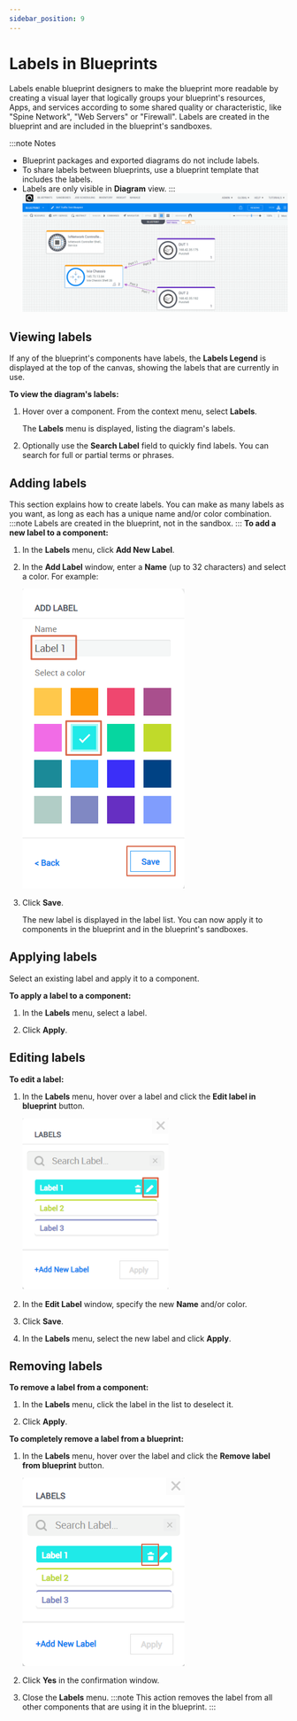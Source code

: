 ```yaml
---
sidebar_position: 9
---
```


# Labels in Blueprints

Labels enable blueprint designers to make the blueprint more readable by creating a visual layer that logically groups your blueprint's resources, Apps, and services according to some shared quality or characteristic, like "Spine Network", "Web Servers" or "Firewall". Labels are created in the blueprint and are included in the blueprint's sandboxes.

:::note Notes
- Blueprint packages and exported diagrams do not include labels.
- To share labels between blueprints, use a blueprint template that includes the labels.
- Labels are only visible in **Diagram** view.
:::
![](/Images/CloudShell-Portal/Lab-Management/Environments/blueprint-labels-screenshot.png)

## Viewing labels

If any of the blueprint's components have labels, the **Labels Legend** is displayed at the top of the canvas, showing the labels that are currently in use.

**To view the diagram's labels:**

1. Hover over a component. From the context menu, select **Labels**.
    
    The **Labels** menu is displayed, listing the diagram's labels.
    
2. Optionally use the **Search Label** field to quickly find labels. You can search for full or partial terms or phrases.

## Adding labels

This section explains how to create labels. You can make as many labels as you want, as long as each has a unique name and/or color combination.
:::note
Labels are created in the blueprint, not in the sandbox.
:::
**To add a new label to a component:**

1. In the **Labels** menu, click **Add New Label**.
2. In the **Add Label** window, enter a **Name** (up to 32 characters) and select a color. For example:
    
    ![](/Images/CloudShell-Portal/Lab-Management/Environments/Updated-add-label.png)
    
3. Click **Save**.
    
    The new label is displayed in the label list. You can now apply it to components in the blueprint and in the blueprint's sandboxes.
    

## Applying labels

Select an existing label and apply it to a component.

**To apply a label to a component:**

1. In the **Labels** menu, select a label.
    
2. Click **Apply**.
    

## Editing labels

**To edit a label:**

1. In the **Labels** menu, hover over a label and click the **Edit label in blueprint** button.
    
    ![](/Images/CloudShell-Portal/Lab-Management/Environments/UpdatedR-Edit-Existing-Label_264x310.png)
    
2. In the **Edit Label** window, specify the new **Name** and/or color.
3. Click **Save**.
4. In the **Labels** menu, select the new label and click **Apply**.

## Removing labels

**To remove a label from a component:**

1. In the **Labels** menu, click the label in the list to deselect it.
    
2. Click **Apply**.
    

**To completely remove a label from a blueprint:**

1. In the **Labels** menu, hover over the label and click the **Remove label from blueprint** button.
    
    ![](/Images/CloudShell-Portal/Lab-Management/Environments/Updated-Remove-Existing-Label.png)
    
2. Click **Yes** in the confirmation window.
3. Close the **Labels** menu.
:::note
This action removes the label from all other components that are using it in the blueprint.
:::